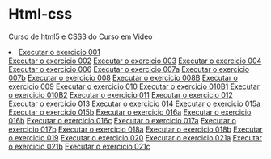 # Html-css
 Curso de html5 e CSS3 do Curso em Video
 <lo>
<li><a href= "https://drikasantos89.github.io/Html-css/Exercicios/Ex001/index.html">Executar o exercicio 001</a></li>
<a href= "https://drikasantos89.github.io/Html-css/Exercicios/Ex002/index.html">Executar o exercicio 002</a>
<a href= "https://drikasantos89.github.io/Html-css/Exercicios/Ex003/index.html">Executar o exercicio 003</a>
<a href= "https://drikasantos89.github.io/Html-css/Exercicios/Ex004/index.html">Executar o exercicio 004</a>
<a href= "https://drikasantos89.github.io/Html-css/Exercicios/Ex006/index.html">Executar o exercicio 006</a>
<a href= "https://drikasantos89.github.io/Html-css/Exercicios/Ex007/html4.html">Executar o exercicio 007a</a>
<a href= "https://drikasantos89.github.io/Html-css/Exercicios/Ex007/html5.html">Executar o exercicio 007b</a>
<a href= "https://drikasantos89.github.io/Html-css/Exercicios/Ex008/Index.html">Executar o exercicio 008</a>
<a href= "https://drikasantos89.github.io/Html-css/Exercicios/Ex008B/Index.html">Executar o exercicio 008B</a>
<a href= "https://drikasantos89.github.io/Html-css/Exercicios/Ex009/Index.html">Executar o exercicio 009</a>
<a href= "https://drikasantos89.github.io/Html-css/Exercicios/Ex010/Index.html">Executar o exercicio 010</a>
<a href= "https://drikasantos89.github.io/Html-css/Exercicios/Ex010B/Index.html">Executar o exercicio 010B1</a>
<a href= "https://drikasantos89.github.io/Html-css/Exercicios/Ex010B/pag002.html">Executar o exercicio 010B2</a>
<a href= "https://drikasantos89.github.io/Html-css/Exercicios/Ex011/Index.html">Executar o exercicio 011</a>
<a href= "https://drikasantos89.github.io/Html-css/Exercicios/Ex012/Index.html">Executar o exercicio 012</a>
<a href= "https://drikasantos89.github.io/Html-css/Exercicios/Ex013/Index.html">Executar o exercicio 013</a>
<a href= "https://drikasantos89.github.io/Html-css/Exercicios/Ex014/Index.html">Executar o exercicio 014</a>
<a href= "https://drikasantos89.github.io/Html-css/Exercicios/Ex015/Index.html">Executar o exercicio 015a</a>
<a href= "https://drikasantos89.github.io/Html-css/Exercicios/Ex015/pagina02.html">Executar o exercicio 015b</a>
<a href= "https://drikasantos89.github.io/Html-css/Exercicios/Ex016/cor01.html">Executar o exercicio 016a</a>
<a href= "https://drikasantos89.github.io/Html-css/Exercicios/Ex016/cor02.html">Executar o exercicio 016b</a>
<a href= "https://drikasantos89.github.io/Html-css/Exercicios/Ex016/cor03.html">Executar o exercicio 016c</a>
<a href= "https://drikasantos89.github.io/Html-css/Exercicios/Ex017/fonte01.html">Executar o exercicio 017a</a>
<a href= "https://drikasantos89.github.io/Html-css/Exercicios/Ex017/fonte02.html">Executar o exercicio 017b</a>
<a href= "https://drikasantos89.github.io/Html-css/Exercicios/Ex018/fonte01.html">Executar o exercicio 018a</a>
<a href= "https://drikasantos89.github.io/Html-css/Exercicios/Ex018/fonte02.html">Executar o exercicio 018b</a>
<a href= "https://drikasantos89.github.io/Html-css/Exercicios/Ex019/seletor01.html">Executar o exercicio 019</a>
<a href= "https://drikasantos89.github.io/Html-css/Exercicios/Ex020/hover.html">Executar o exercicio 020</a>
<a href= "https://drikasantos89.github.io/Html-css/Exercicios/Ex021/caixa01.html">Executar o exercicio 021a</a>
<a href= "https://drikasantos89.github.io/Html-css/Exercicios/Ex021/caixa02.html">Executar o exercicio 021b</a>
<a href= "https://drikasantos89.github.io/Html-css/Exercicios/Ex021/caixa03.html">Executar o exercicio 021c</a>
</lo>